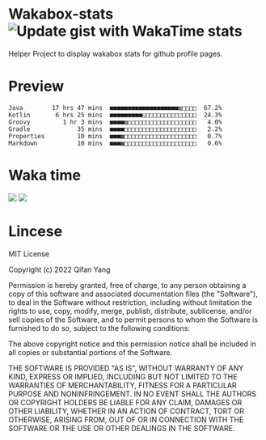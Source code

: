  # Wakabox-stats ![Update gist with WakaTime stats](https://github.com/underwindfall/wakabox-stats/workflows/Update%20gist%20with%20WakaTime%20stats/badge.svg)

  Helper Project to display wakabox stats for github profile pages. 
 # Preview 
  
  ```  
 Java        17 hrs 47 mins  ■■■■■■■■■■■■■■■■■■■▥□□□□  67.2%
Kotlin       6 hrs 25 mins  ■■■■■■■■■◱□□□□□□□□□□□□□□  24.3%
Groovy         1 hr 3 mins  ■■■■▥□□□□□□□□□□□□□□□□□□□   4.0%
Gradle             35 mins  ■■■■□□□□□□□□□□□□□□□□□□□□   2.2%
Properties         10 mins  ■■■▦□□□□□□□□□□□□□□□□□□□□   0.7%
Markdown           10 mins  ■■■▦□□□□□□□□□□□□□□□□□□□□   0.6% 
 ``` 
  
 
 
  
  # Waka time 

  ![](https://wakatime.com/share/@underwindfall/04fb31b6-0c1f-434d-b3a5-ac5e62f5364c.svg)
  ![](https://wakatime.com/share/@underwindfall/3d98f640-5c0f-4faf-b8df-1c48dec045b2.svg)
  
  # Lincese 

  MIT License

  Copyright (c) 2022 Qifan Yang
  
  Permission is hereby granted, free of charge, to any person obtaining a copy
  of this software and associated documentation files (the "Software"), to deal
  in the Software without restriction, including without limitation the rights
  to use, copy, modify, merge, publish, distribute, sublicense, and/or sell
  copies of the Software, and to permit persons to whom the Software is
  furnished to do so, subject to the following conditions:
  
  The above copyright notice and this permission notice shall be included in all
  copies or substantial portions of the Software.
  
  THE SOFTWARE IS PROVIDED "AS IS", WITHOUT WARRANTY OF ANY KIND, EXPRESS OR
  IMPLIED, INCLUDING BUT NOT LIMITED TO THE WARRANTIES OF MERCHANTABILITY,
  FITNESS FOR A PARTICULAR PURPOSE AND NONINFRINGEMENT. IN NO EVENT SHALL THE
  AUTHORS OR COPYRIGHT HOLDERS BE LIABLE FOR ANY CLAIM, DAMAGES OR OTHER
  LIABILITY, WHETHER IN AN ACTION OF CONTRACT, TORT OR OTHERWISE, ARISING FROM,
  OUT OF OR IN CONNECTION WITH THE SOFTWARE OR THE USE OR OTHER DEALINGS IN THE
  SOFTWARE.
